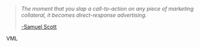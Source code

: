 > _The moment that you slap a call-to-action on any piece of marketing collateral, it becomes direct-response advertising._
>
> [-Samuel Scott](http://www.thedrum.com/opinion/2017/03/13/apples-are-not-oranges-and-content-marketing-means-nothing)



VML

